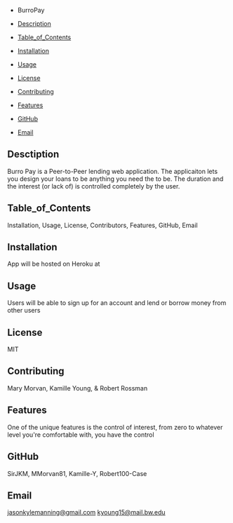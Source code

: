 * BurroPay

* [Description](#Description)
* [Table_of_Contents](#Table_of_Contents)
* [Installation](#Installation)
* [Usage](#Usage)
* [License](#License)
* [Contributing](#Contributing)
* [Features](#Features)
* [GitHub](*GitHub)
* [Email](*Email)

## Desctiption
Burro Pay is a Peer-to-Peer lending web application. The applicaiton lets you design your loans to be anything you need the to be. The duration and the interest (or lack of) is controlled completely by the user.
## Table_of_Contents
Installation, Usage, License, Contributors, Features, GitHub, Email
## Installation
App will be hosted on Heroku at 
## Usage
Users will be able to sign up for an account and lend or borrow money from other users
## License
MIT
## Contributing
Mary Morvan, Kamille Young, & Robert Rossman
## Features
One of the unique features is the control of interest, from zero to whatever level you're comfortable with, you have the control
## GitHub
SirJKM, MMorvan81, Kamille-Y, Robert100-Case
## Email
jasonkylemanning@gmail.com
kyoung15@mail.bw.edu